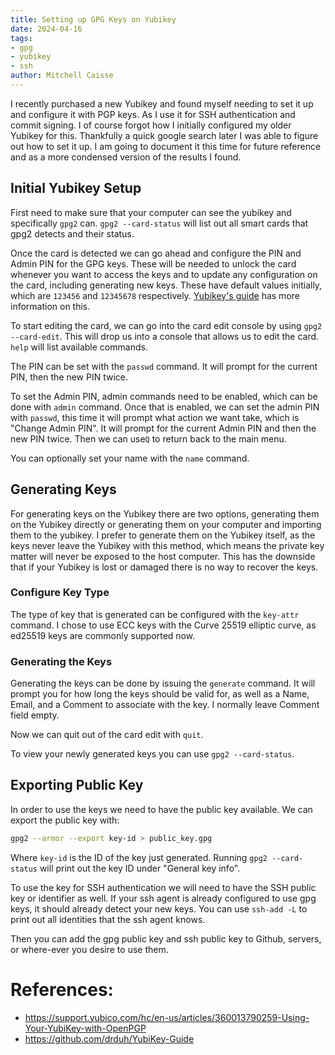 ```yaml
---
title: Setting up GPG Keys on Yubikey
date: 2024-04-16
tags:
- gpg
- yubikey
- ssh
author: Mitchell Caisse
---
```


I recently purchased a new Yubikey and found myself needing to set it up and configure it with PGP keys. As I use it for SSH
authentication and commit signing. I of course forgot how I initially configured my older Yubikey for this. Thankfully a quick
google search later I was able to figure out how to set it up. I am going to document it this time for future reference and
as a more condensed version of the results I found.

## Initial Yubikey Setup

First need to make sure that your computer can see the yubikey and specifically `gpg2` can. `gpg2 --card-status` will list 
out all smart cards that gpg2 detects and their status. 

Once the card is detected we can go ahead and configure the PIN and Admin PIN for the GPG keys. These will be needed to unlock 
the card whenever you want to access the keys and to update any configuration on the card, including generating new keys.
These have default values initially, which are `123456` and `12345678` respectively. 
[Yubikey's guide](https://support.yubico.com/hc/en-us/articles/360013790259-Using-Your-YubiKey-with-OpenPGP) 
has more information on this. 

To start editing the card, we can go into the card edit console by using `gpg2 --card-edit`. This will drop us into a
console that allows us to edit the card. `help` will list available commands.

The PIN can be set with the `passwd` command. It will prompt for the current PIN, then the new PIN twice.

To set the Admin PIN, admin commands need to be enabled, which can be done with `admin` command. Once that is enabled, we
can set the admin PIN with `passwd`, this time it will prompt what action we want take, which is "Change Admin PIN". It
will prompt for the current Admin PIN and then the new PIN twice. Then we can use`Q` to return back to the main menu.

You can optionally set your name with the `name` command.

## Generating Keys

For generating keys on the Yubikey there are two options, generating them on the Yubikey directly or generating them on 
your computer and importing them to the yubikey. I prefer to generate them on the Yubikey itself, as the keys never
leave the Yubikey with this method, which means the private key matter will never be exposed to the host computer. This
has the downside that if your Yubikey is lost or damaged there is no way to recover the keys.

### Configure Key Type
The type of key that is generated can be configured with the `key-attr` command. I chose to use ECC keys with the
Curve 25519 elliptic curve, as ed25519 keys are commonly supported now.

### Generating the Keys
Generating the keys can be done by issuing the `generate` command. It will prompt you for how long the keys should be
valid for, as well as a Name, Email, and a Comment to associate with the key. I normally leave Comment field empty.

Now we can quit out of the card edit with `quit`.

To view your newly generated keys you can use `gpg2 --card-status`.

## Exporting Public Key
In order to use the keys we need to have the public key available. We can export the public key with:
```bash
gpg2 --armor --export key-id > public_key.gpg
```

Where `key-id` is the ID of the key just generated. Running `gpg2 --card-status` will print out the key ID under "General key info".


To use the key for SSH authentication we will need to have the SSH public key or identifier as well. If your ssh agent is
already configured to use gpg keys, it should already detect your new keys. You can use `ssh-add -L` to print out all
identities that the ssh agent knows. 


Then you can add the gpg public key and ssh public key to Github, servers, or where-ever you desire to use them.



# References:
* https://support.yubico.com/hc/en-us/articles/360013790259-Using-Your-YubiKey-with-OpenPGP
* https://github.com/drduh/YubiKey-Guide
